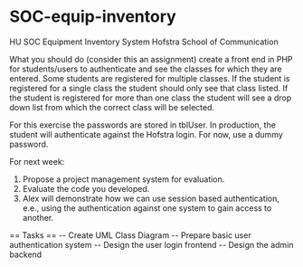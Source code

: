 SOC-equip-inventory
===================

HU SOC Equipment Inventory System
Hofstra School of Communication

What you should do (consider this an assignment) create a front end in PHP for students/users to authenticate and see the classes for which they are entered.  Some students are registered for multiple classes.  If the student is registered for a single class the student should only see that class listed.  If the student is registered for more than one class the student will see a drop down list from which the correct class will be selected.

For this exercise the passwords are stored in tblUser.  In production, the student will authenticate against the Hofstra login.  For now, use a dummy password.

For next week:
 1. Propose a project management system for evaluation. 
 2. Evaluate the code you developed.
 3. Alex will demonstrate how we can use session based authentication, e.e., using the authentication against one system to gain access to another.
 
 == Tasks ==
 -- Create UML Class Diagram
 -- Prepare basic user authentication system
 -- Design the user login frontend
 -- Design the admin backend

